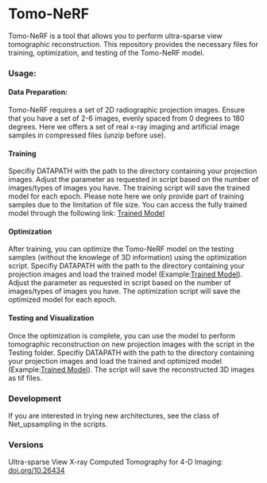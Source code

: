 # Tomo-NeRF

Tomo-NeRF is a tool that allows you to perform ultra-sparse view tomographic reconstruction. This repository provides the necessary files for training, optimization, and testing of the Tomo-NeRF model.

### Usage: 
#### Data Preparation: 
Tomo-NeRF requires a set of 2D radiographic projection images. Ensure that you have a set of 2-6 images, evenly spaced from 0 degrees to 180 degrees.  Here we offers a set of real x-ray imaging and artificial image samples in compressed files (unzip before use).

#### Training
Specifiy DATAPATH with the path to the directory containing your projection images. Adjust the parameter as requested in script based on the number of images/types of images you have.
The training script will save the trained model for each epoch. Please note here we only provide part of training samples due to the limitation of file size. You can access the fully trained model through the following link: [Trained Model](https://drive.google.com/drive/folders/1-uTtm3OzJTFJs3P851HDodRUjEA_llNw?usp=sharing)

#### Optimization
After training, you can optimize the Tomo-NeRF model on the testing samples (without the knowlege of 3D information) using the optimization script. Specifiy DATAPATH with the path to the directory containing your projection images and load the trained model (Example:[Trained Model](https://drive.google.com/drive/folders/1-uTtm3OzJTFJs3P851HDodRUjEA_llNw?usp=sharing)). Adjust the parameter as requested in script based on the number of images/types of images you have.
The optimization script will save the optimized model for each epoch.

#### Testing and Visualization
Once the optimization is complete, you can use the model to perform tomographic reconstruction on new projection images with the script in the Testing folder. Specifiy DATAPATH with the path to the directory containing your projection images and load the trained and optimized model (Example:[Trained Model](https://drive.google.com/drive/folders/1-uTtm3OzJTFJs3P851HDodRUjEA_llNw?usp=sharing)). The script will save the reconstructed 3D images as tif files. 

### Development
If you are interested in trying new architectures, see the class of Net_upsampling in the scripts.

### Versions

Ultra-sparse View X-ray Computed Tomography for 4-D Imaging: [doi.org/10.26434](https://doi.org/10.26434/chemrxiv-2023-3qrhl)
